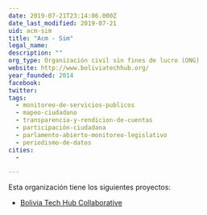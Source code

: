 ```yaml
---
date: 2019-07-21T23:14:06.000Z
date_last_modified: 2019-07-21
uid: acm-sim
title: "Acm - Sim"
legal_name: 
description: ""
org_type: Organización civil sin fines de lucro (ONG)
website: http://www.boliviatechhub.org/
year_founded: 2014
facebook: 
twitter: 
tags:
  - monitoreo-de-servicios-publicos
  - mapeo-ciudadano
  - transparencia-y-rendicion-de-cuentas
  - participación-ciudadana
  - parlamento-abierto-monitoreo-legislativo
  - periodismo-de-datos
cities: 
  - 

---
```


Esta organización tiene los siguientes proyectos:

- [Bolivia Tech Hub Collaborative](/i/bolivia-tech-hub-collaborative.html)
